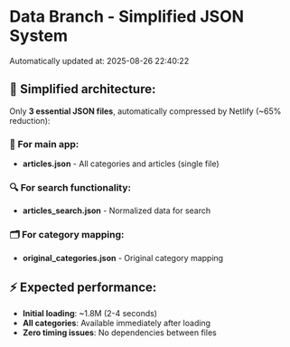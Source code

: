 # Data Branch - Simplified JSON System
Automatically updated at: 2025-08-26 22:40:22

## 🎯 Simplified architecture:
Only **3 essential JSON files**, automatically compressed by Netlify (~65% reduction):

### 📱 For main app:
- **articles.json** - All categories and articles (single file)

### 🔍 For search functionality:
- **articles_search.json** - Normalized data for search

### 🗂️ For category mapping:
- **original_categories.json** - Original category mapping

## ⚡ Expected performance:
- **Initial loading**: ~1.8M (2-4 seconds)
- **All categories**: Available immediately after loading
- **Zero timing issues**: No dependencies between files
